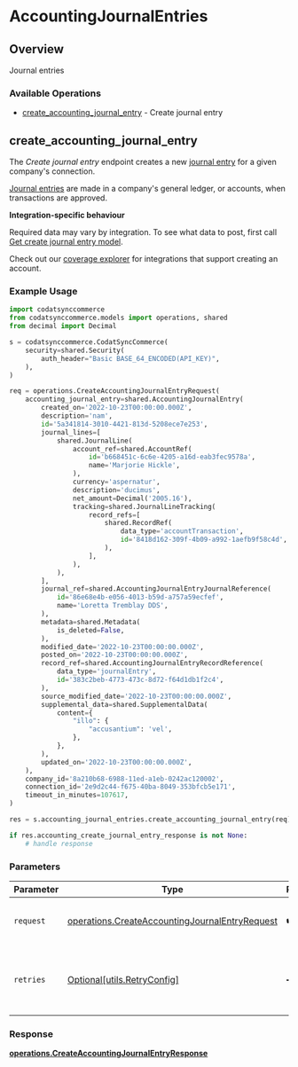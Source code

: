 # AccountingJournalEntries

## Overview

Journal entries

### Available Operations

* [create_accounting_journal_entry](#create_accounting_journal_entry) - Create journal entry

## create_accounting_journal_entry

The *Create journal entry* endpoint creates a new [journal entry](https://docs.codat.io/accounting-api#/schemas/JournalEntry) for a given company's connection.

[Journal entries](https://docs.codat.io/accounting-api#/schemas/JournalEntry) are  made in a company's general ledger, or accounts, when transactions are approved.

**Integration-specific behaviour**

Required data may vary by integration. To see what data to post, first call [Get create journal entry model](https://docs.codat.io/accounting-api#/operations/get-create-journalEntries-model).

Check out our [coverage explorer](https://knowledge.codat.io/supported-features/accounting?view=tab-by-data-type&dataType=journalEntries) for integrations that support creating an account.


### Example Usage

```python
import codatsynccommerce
from codatsynccommerce.models import operations, shared
from decimal import Decimal

s = codatsynccommerce.CodatSyncCommerce(
    security=shared.Security(
        auth_header="Basic BASE_64_ENCODED(API_KEY)",
    ),
)

req = operations.CreateAccountingJournalEntryRequest(
    accounting_journal_entry=shared.AccountingJournalEntry(
        created_on='2022-10-23T00:00:00.000Z',
        description='nam',
        id='5a341814-3010-4421-813d-5208ece7e253',
        journal_lines=[
            shared.JournalLine(
                account_ref=shared.AccountRef(
                    id='b668451c-6c6e-4205-a16d-eab3fec9578a',
                    name='Marjorie Hickle',
                ),
                currency='aspernatur',
                description='ducimus',
                net_amount=Decimal('2005.16'),
                tracking=shared.JournalLineTracking(
                    record_refs=[
                        shared.RecordRef(
                            data_type='accountTransaction',
                            id='8418d162-309f-4b09-a992-1aefb9f58c4d',
                        ),
                    ],
                ),
            ),
        ],
        journal_ref=shared.AccountingJournalEntryJournalReference(
            id='86e68e4b-e056-4013-b59d-a757a59ecfef',
            name='Loretta Tremblay DDS',
        ),
        metadata=shared.Metadata(
            is_deleted=False,
        ),
        modified_date='2022-10-23T00:00:00.000Z',
        posted_on='2022-10-23T00:00:00.000Z',
        record_ref=shared.AccountingJournalEntryRecordReference(
            data_type='journalEntry',
            id='383c2beb-4773-473c-8d72-f64d1db1f2c4',
        ),
        source_modified_date='2022-10-23T00:00:00.000Z',
        supplemental_data=shared.SupplementalData(
            content={
                "illo": {
                    "accusantium": 'vel',
                },
            },
        ),
        updated_on='2022-10-23T00:00:00.000Z',
    ),
    company_id='8a210b68-6988-11ed-a1eb-0242ac120002',
    connection_id='2e9d2c44-f675-40ba-8049-353bfcb5e171',
    timeout_in_minutes=107617,
)

res = s.accounting_journal_entries.create_accounting_journal_entry(req)

if res.accounting_create_journal_entry_response is not None:
    # handle response
```

### Parameters

| Parameter                                                                                                        | Type                                                                                                             | Required                                                                                                         | Description                                                                                                      |
| ---------------------------------------------------------------------------------------------------------------- | ---------------------------------------------------------------------------------------------------------------- | ---------------------------------------------------------------------------------------------------------------- | ---------------------------------------------------------------------------------------------------------------- |
| `request`                                                                                                        | [operations.CreateAccountingJournalEntryRequest](../../models/operations/createaccountingjournalentryrequest.md) | :heavy_check_mark:                                                                                               | The request object to use for the request.                                                                       |
| `retries`                                                                                                        | [Optional[utils.RetryConfig]](../../models/utils/retryconfig.md)                                                 | :heavy_minus_sign:                                                                                               | Configuration to override the default retry behavior of the client.                                              |


### Response

**[operations.CreateAccountingJournalEntryResponse](../../models/operations/createaccountingjournalentryresponse.md)**

